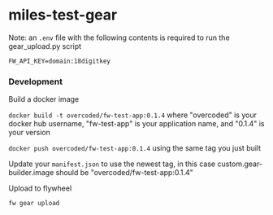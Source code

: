 # miles-test-gear

Note: an `.env` file with the following contents is required to run the gear_upload.py script

```
FW_API_KEY=domain:18digitkey
```

### Development

Build a docker image

`docker build -t overcoded/fw-test-app:0.1.4` where "overcoded" is your docker hub username, "fw-test-app" is your application name, and "0.1.4" is your version

`docker push overcoded/fw-test-app:0.1.4` using the same tag you just built

Update your `manifest.json` to use the newest tag, in this case custom.gear-builder.image should be "overcoded/fw-test-app:0.1.4" 

Upload to flywheel

`fw gear upload`
